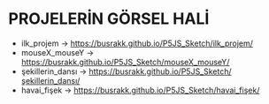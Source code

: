 # PROJELERİN GÖRSEL HALİ #

* ilk_projem         ->     https://busrakk.github.io/P5JS_Sketch/ilk_projem/       
* mouseX_mouseY      ->     https://busrakk.github.io/P5JS_Sketch/mouseX_mouseY/          
* şekillerin_dansı   ->     https://busrakk.github.io/P5JS_Sketch/şekillerin_dansı/
* havai_fişek        ->     https://busrakk.github.io/P5JS_Sketch/havai_fişek/
